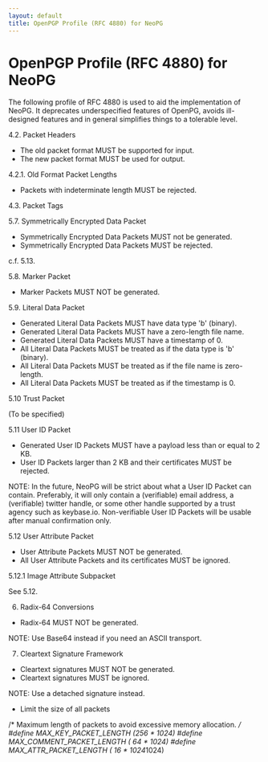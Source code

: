 ```yaml
---
layout: default
title: OpenPGP Profile (RFC 4880) for NeoPG
---
```

OpenPGP Profile (RFC 4880) for NeoPG
====================================

The following profile of RFC 4880 is used to aid the implementation of
NeoPG.  It deprecates underspecified features of OpenPG, avoids
ill-designed features and in general simplifies things to a tolerable
level.

4.2. Packet Headers

* The old packet format MUST be supported for input.
* The new packet format MUST be used for output.

4.2.1. Old Format Packet Lengths

* Packets with indeterminate length MUST be rejected.

4.3. Packet Tags

5.7. Symmetrically Encrypted Data Packet

* Symmetrically Encrypted Data Packets MUST not be generated.
* Symmetrically Encrypted Data Packets MUST be rejected.

c.f. 5.13.

5.8. Marker Packet

* Marker Packets MUST NOT be generated.

5.9. Literal Data Packet

* Generated Literal Data Packets MUST have data type 'b' (binary).
* Generated Literal Data Packets MUST have a zero-length file name.
* Generated Literal Data Packets MUST have a timestamp of 0.
* All Literal Data Packets MUST be treated as if the data type is 'b' (binary).
* All Literal Data Packets MUST be treated as if the file name is zero-length.
* All Literal Data Packets MUST be treated as if the timestamp is 0.

5.10 Trust Packet

(To be specified)

5.11 User ID Packet

* Generated User ID Packets MUST have a payload less than or equal to 2 KB.
* User ID Packets larger than 2 KB and their certificates MUST be rejected.

NOTE: In the future, NeoPG will be strict about what a User ID Packet can
contain.  Preferably, it will only contain a (verifiable) email
address, a (verifiable) twitter handle, or some other handle supported
by a trust agency such as keybase.io.  Non-verifiable User ID Packets
will be usable after manual confirmation only.

5.12 User Attribute Packet

* User Attribute Packets MUST NOT be generated.
* All User Attribute Packets and its certificates MUST be ignored.

5.12.1 Image Attribute Subpacket

See 5.12.

6. Radix-64 Conversions

* Radix-64 MUST NOT be generated.

NOTE: Use Base64 instead if you need an ASCII transport.

7. Cleartext Signature Framework

* Cleartext signatures MUST NOT be generated.
* Cleartext signatures MUST be ignored.

NOTE: Use a detached signature instead.



* Limit the size of all packets

/* Maximum length of packets to avoid excessive memory allocation.  */
#define MAX_KEY_PACKET_LENGTH     (256 * 1024)
#define MAX_COMMENT_PACKET_LENGTH ( 64 * 1024)
#define MAX_ATTR_PACKET_LENGTH    ( 16 * 1024*1024)
